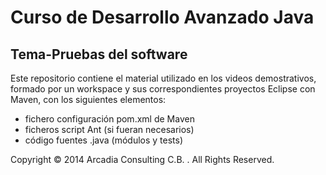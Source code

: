 Curso de Desarrollo Avanzado Java
=================================

Tema-Pruebas del software
-------------------------

Este repositorio contiene el material utilizado en los videos demostrativos, formado por un workspace y sus correspondientes proyectos Eclipse con Maven, con los siguientes elementos:

* fichero configuración pom.xml de Maven
* ficheros script Ant (si fueran necesarios) 
* código fuentes .java (módulos y tests)

Copyright &#169;  2014 Arcadia Consulting C.B. . All Rights Reserved.
